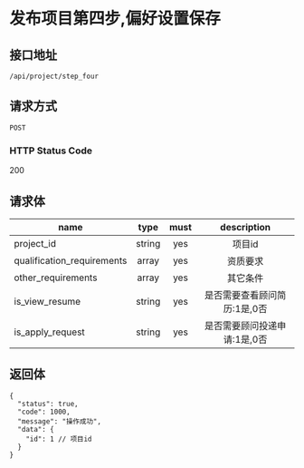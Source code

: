 # 发布项目第四步,偏好设置保存

## 接口地址

`/api/project/step_four`

## 请求方式

`POST`

### HTTP Status Code

200

## 请求体

| name     | type     | must     | description |
|----------|:--------:|:--------:|:--------:|
| project_id | string   | yes | 项目id |
| qualification_requirements | array   | yes | 资质要求 |
| other_requirements | array   | yes | 其它条件 |
| is_view_resume | string   | yes | 是否需要查看顾问简历:1是,0否 |
| is_apply_request | string   | yes | 是否需要顾问投递申请:1是,0否 |


## 返回体

```json5
{
  "status": true,
  "code": 1000,
  "message": "操作成功",
  "data": {
    "id": 1 // 项目id
  }
}
``` 
